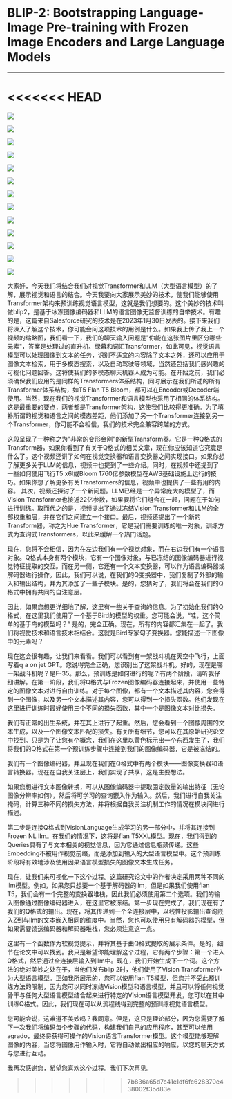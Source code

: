 # BLIP-2: Bootstrapping Language-Image Pre-training with Frozen Image Encoders and Large Language Models

---

<<<<<<< HEAD
=======
![](https://user-images.githubusercontent.com/59380685/241779758-59f7cecd-f4e1-43c6-8abb-5644dbd46bc5.png)

![](https://user-images.githubusercontent.com/59380685/241779802-b8dcf17a-8b1f-4996-bd82-4ddb98770f0a.png)

![](https://user-images.githubusercontent.com/59380685/241780566-d4e72c5a-b879-4512-955f-45e149f1d16e.png)

![](https://user-images.githubusercontent.com/59380685/241780596-ee92deec-daa6-4b4a-b65f-eabc366fb1c3.png)

![](https://user-images.githubusercontent.com/59380685/241780622-af977b1f-913e-4191-804c-bf62b44c0146.png)

![](https://user-images.githubusercontent.com/59380685/241780707-e5d8ba5b-06d5-490e-93c7-107160dca889.png)

![](https://user-images.githubusercontent.com/59380685/241780816-29bc24c9-4977-4501-8912-dd4edb264fb0.png)

![](https://user-images.githubusercontent.com/59380685/241780893-8efea3c9-be9c-45d8-be16-f3ae342360f0.png)

![](https://user-images.githubusercontent.com/59380685/241780972-ebf393fe-f5a2-4615-9c28-4abc9e7f5cfa.png)

![](https://user-images.githubusercontent.com/59380685/241781174-b048a682-791d-4c2b-9b9e-bc5a9ae2ad0f.png)

![](https://user-images.githubusercontent.com/59380685/241781200-5016e97d-109d-495e-ac67-8eed83cd39d8.png)

![](https://user-images.githubusercontent.com/59380685/241781388-e853f8c3-9921-474d-bb2c-8494c0114736.png)

![](https://user-images.githubusercontent.com/59380685/241781411-01d3288e-7603-46c7-94e4-fda77efb4721.png)

大家好，今天我们将结合我们对视觉Transformer和LLM（大型语言模型）的了解，展示视觉和语言的结合。今天我要向大家展示美妙的技术，使我们能够使用Transformer架构来预训练视觉语言模型，这就是我们想要的。这个美妙的技术叫做blip2，是基于冰冻图像编码器和LLM的语言图像无监督训练的自举技术。有趣的是，这篇来自Salesforce研究的技术是在2023年1月30日发表的。接下来我们将深入了解这个技术，你可能会问这项技术的用例是什么。如果我上传了我上一个视频的缩略图，我们看一下，我们的聊天输入问题是"你能在这张图片里区分哪些元素"，答案是处理过的直升机、绿幕和词汇Transformer，如此可见，视觉语言模型可以处理图像到文本的任务，识别不适宜的内容除了文本之外，还可以应用于图像文本检索，用于多模态搜索，以及自动驾驶等领域，当然还包括我们感兴趣的可视化问题回答。这将使我们的多模态聊天机器人成为可能。在开始之前，我们必须确保我们应用的是同样的Transformers体系结构，同时展示在我们所述的所有Transformer体系结构，如T5 Flan T5 Bloom，都可以在Encoder或Decoder端使用。当然，现在我们的视觉Transformer和语言模型也采用了相同的体系结构。这是最重要的要点，两者都是Transformer架构，这使我们比较得更准确。为了填补所谓的视觉和语言之间的模态差距，他们添加了另一个Transformer连接到另一个Transformer，你可能不会相信，我们的技术完全兼容跨越的方式。

这段呈现了一种称之为"非常的变形金刚"的新型Transform器。它是一种Q格式的Transform器，如果你看到了有关于Q格式的相关文章，现在你应该知道它究竟是什么了。这个视频还讲了如何在视觉变换器和语言变换器之间实现接口。如果你想了解更多关于LLM的信息，视频中也提到了一些介绍。同时，在视频中还提到了一些如何使用飞行T5 x6l或Bloom 1760亿参数模型在AWS基础设施上运行的技巧。如果你想了解更多有关Transformers的信息，视频中也提供了一些有用的内容。 其次，视频还探讨了一个新问题。LLM已经是一个异常庞大的模型了，而Vision Transformer也接近22亿参数，如果要将它们组合在一起，问题在于如何进行训练。取而代之的是，视频提出了通过冻结Vision Transformer和LLM的全部权重和层，并在它们之间建立一个接口。最后，视频还提出了一个新的Transform器，称之为Hue Transformer，它是我们需要训练的唯一对象，训练方式为查询式Transformers，以此来缓解一个热门话题。



现在，您将不会相信，因为在左边我们有一个视觉对象，而在右边我们有一个语言对象。Q格式本身有两个模块，它有一个图像对象，与已冻结的图像编码器进行视觉特征提取的交互。而在另一侧，它还有一个文本变换器，可以作为语言编码器或解码器进行操作。因此，我们可以说，在我们的Q变换器中，我们复制了外部的输入和输出结构，并为其添加了一些子模块。是的，您猜对了，我们将会在我们的Q格式中拥有共同的自注意层。



因此，如果您想更详细地了解，这里有一些关于查询的信息。为了初始化我们的Q格式，在这里我们使用了一个基于Bird的模型的权重。您可能会说，“哇，这个简单的基于鸟的模型吗？” 是的，完全正确。现在，所有的内容都汇集在一起了。我们将视觉技术和语言技术相结合。这就是Bird专家句子变换器。您能描述一下图像中的元素吗？





现在这会很有趣，让我们来看看。我们可以看到有一架战斗机在天空中飞行，上面写着q a on jet GPT。您说得完全正确，您识别出了这架战斗机。好的，现在是哪一架战斗机呢？是F-35。那么，预训练是如何进行的呢？有两个阶段，请听我仔细讲解。在第一阶段，我们将Q格式与Frozen图像编码器连接起来，并使用一些特定的图像文本对进行自由训练。对于每个图像，都有一个文本描述其内容，您会得到一个图像，以及另一个文本描述其内容，您可以得到一个损失函数。他们发现在这里进行训练时最好使用三个不同的损失函数，其中一个是图像文本对比损失。



我们有正常的出生系统，并在其上进行了起重。然后，您会看到一个图像周围的文本生成，以及一个图像文本匹配的损失。有关所有细节，您可以在其原始研究论文中找到。只是为了让您有个概念，我们在这里以黄色标示出一个东西发生了，我们将我们的Q格式在第一个预训练步骤中连接到我们的图像编码器，它是被冻结的。



我们有一个图像编码器，并且现在我们在Q格式中有两个模块——图像变换器和语言转换器。现在在自我关注层上，我们实现了共享，这是主要想法。



如果您想进行文本图像转换，可以从图像编码器中提取固定数量的输出特征（无论图像分辨率如何），然后将可学习的查询嵌入作为输入。然后，我们进行自我关注掩码，计算三种不同的损失方法，并将根据自我关注机制工作的情况在模块间进行描述。



第二步是连接Q格式到VisionLanguage生成学习的另一部分中，并将其连接到Frozen NL lIm。在我们的情况下，这将是flan T5XXL模型。现在，我们得到的Queries具有了与文本相关的视觉信息，因为它通过信息瓶颈传递。这些Embedding不被用作视觉前缀，而是添加到输入的大型语言模型中。这个预训练阶段将有效地涉及使用因果语言模型损失的图像文本生成任务。

现在，让我们来可视化一下这个过程。这篇研究论文中的作者决定采用两种不同的llm模型。例如，如果您只想要一个基于解码器的llm，但是如果我们使用flan T5，我们会有一个完整的变换器堆栈，因此我们必须使用第二个选项。我们的输入图像通过图像编码器进入，在这里它被冻结。第一步现在完成了，我们现在有了我们的Q格式的输出。现在，将其传递到一个全连接层中，以线性投影输出查询嵌入Z到与llm的文本嵌入相同的维度中。当然，您也可以使用只有解码器的模型，但如果需要馈送编码器和解码器堆栈，您必须注意这一点。



这里有一个函数作为软视觉提示，并将其基于由Q格式提取的展示条件。是的，细节在论文中可以找到。我只是希望你能理解这个过程，它有两个步骤：第一个进入Q格式，然后通过全连接层输入到llm中。现在，我们开始生成下一个词。这个方法的绝对美妙之处在于，当他们发布blip 2时，他们使用了Vision Transformer作为大型语言模型。正如我所展示的，您可以使用flan T5模型，但您并不受此预训练方法的限制，因为您可以同时冻结Vision模型和语言模型，并且可以将任何视觉骨干与任何大型语言模型结合起来进行特定的Vision语言模型开发，您可以在其中训练Q格式。因此，我们现在可以从流程线得到完整的预训练视觉语言模型。

您可能会说，这难道不美妙吗？我同意。但是，这只是理论部分，因为您需要了解下一次我们将编码每个步骤的代码，构建我们自己的应用程序，甚至可以使用agrado，最终将获得可操作的Vision语言Transformer模型。这个模型能够理解图像的内容，当您将图像用作输入时，它将自动做出相应的响应，以您的聊天方式与您进行互动。

我再次感谢您，希望您喜欢这个过程。我们下次再见。





>>>>>>> 7b836a65d7c41e1df6fc628370e438002f3bd83e
